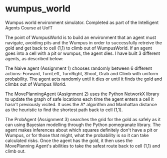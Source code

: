 # wumpus_world
Wumpus world environment simulator. Completed as part of the Intelligent Agents Course at UofT

The point of WumpusWorld is to build an environment that an agent must navigate, avoiding pits and the Wumpus in order to successfully retreive the gold and get back to cell (1,1) to climb out of WumpusWorld. If an agent goes into a cell with a pit or wumpus, the agent dies. I have built 3 different agents, as described below: 

The Naive agent (Assignment 1) chooses randomly between 6 different actions: Forward, TurnLeft, TurnRight, Shoot, Grab and Climb with uniform probability. The agent acts randomly until it dies or until it finds the gold and climbs out of Wumpus World.


The MovePlanningAgent (Assignment 2) uses the Python NetworkX library to update the graph of safe locations each time the agent enters a cell it hasn't previously visited. It uses the A* algorithm and Manhattan distance as the heuristic to find the shortest path back to cell (1,1).


The ProbAgent (Assignment 3) searches the grid for the gold as safely as it can using Bayesian modelling through the Python pomegranate library. The agent makes inferences about which squares definitely don't have a pit or Wumpus, or for those that might, what the probability is so it can take calculated risks. Once the agent has the gold, it then uses the MovePlanning Agent's abilities to take the safest route back to cell (1,1) and climb out. 
